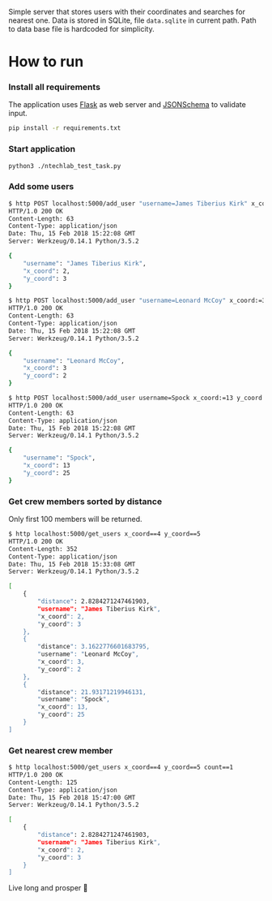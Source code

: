 Simple server that stores users with their coordinates and searches for nearest one.
Data is stored in SQLite, file `data.sqlite` in current path. Path to data base file
is hardcoded for simplicity.

# How to run

### Install all requirements 
The application uses [Flask](http://flask.pocoo.org/) as web server
and [JSONSchema](https://python-jsonschema.readthedocs.io/) to validate input.
```bash
pip install -r requirements.txt
```

### Start application
```bash
python3 ./ntechlab_test_task.py
```

### Add some users
```bash
$ http POST localhost:5000/add_user "username=James Tiberius Kirk" x_coord:=2 y_coord:=3
HTTP/1.0 200 OK
Content-Length: 63
Content-Type: application/json
Date: Thu, 15 Feb 2018 15:22:08 GMT
Server: Werkzeug/0.14.1 Python/3.5.2

{
    "username": "James Tiberius Kirk",
    "x_coord": 2,
    "y_coord": 3
}

$ http POST localhost:5000/add_user "username=Leonard McCoy" x_coord:=3 y_coord:=2
HTTP/1.0 200 OK
Content-Length: 63
Content-Type: application/json
Date: Thu, 15 Feb 2018 15:22:08 GMT
Server: Werkzeug/0.14.1 Python/3.5.2

{
    "username": "Leonard McCoy",
    "x_coord": 3
    "y_coord": 2
}

$ http POST localhost:5000/add_user username=Spock x_coord:=13 y_coord:=25
HTTP/1.0 200 OK
Content-Length: 63
Content-Type: application/json
Date: Thu, 15 Feb 2018 15:22:08 GMT
Server: Werkzeug/0.14.1 Python/3.5.2

{
    "username": "Spock",
    "x_coord": 13
    "y_coord": 25
}
```

### Get crew members sorted by distance
Only first 100 members will be returned.
```bash
$ http localhost:5000/get_users x_coord==4 y_coord==5
HTTP/1.0 200 OK
Content-Length: 352
Content-Type: application/json
Date: Thu, 15 Feb 2018 15:33:08 GMT
Server: Werkzeug/0.14.1 Python/3.5.2

[
    {
        "distance": 2.8284271247461903,
        "username": "James Tiberius Kirk",
        "x_coord": 2,
        "y_coord": 3
    },
    {
        "distance": 3.1622776601683795,
        "username": "Leonard McCoy",
        "x_coord": 3,
        "y_coord": 2
    },
    {
        "distance": 21.93171219946131,
        "username": "Spock",
        "x_coord": 13,
        "y_coord": 25
    }
]
```

### Get nearest crew member
```bash
$ http localhost:5000/get_users x_coord==4 y_coord==5 count==1
HTTP/1.0 200 OK
Content-Length: 125
Content-Type: application/json
Date: Thu, 15 Feb 2018 15:47:00 GMT
Server: Werkzeug/0.14.1 Python/3.5.2

[
    {
        "distance": 2.8284271247461903,
        "username": "James Tiberius Kirk",
        "x_coord": 2,
        "y_coord": 3
    }
]
```

Live long and prosper :vulcan_salute:
